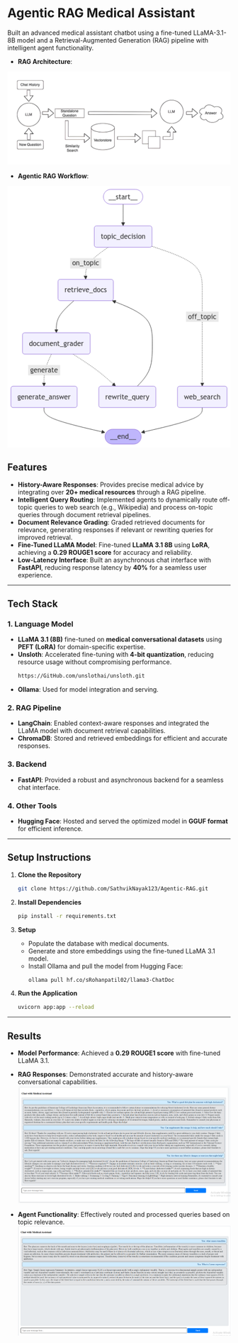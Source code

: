 # Agentic RAG Medical Assistant

Built an advanced medical assistant chatbot using a fine-tuned LLaMA-3.1-8B model and a Retrieval-Augmented Generation (RAG) pipeline with intelligent agent functionality.

- **RAG Architecture**:
  
![pic1](docs/1_lBVfMJ__9NjgKYiKI6mp4A.png)

- **Agentic RAG Workflow**:

![pic2](docs/graph.png)

## Features

- **History-Aware Responses**: Provides precise medical advice by integrating over **20+ medical resources** through a RAG pipeline.
- **Intelligent Query Routing**: Implemented agents to dynamically route off-topic queries to web search (e.g., Wikipedia) and process on-topic queries through document retrieval pipelines.
- **Document Relevance Grading**: Graded retrieved documents for relevance, generating responses if relevant or rewriting queries for improved retrieval.
- **Fine-Tuned LLaMA Model**: Fine-tuned **LLaMA 3.1 8B** using **LoRA**, achieving a **0.29 ROUGE1 score** for accuracy and reliability.
- **Low-Latency Interface**: Built an asynchronous chat interface with **FastAPI**, reducing response latency by **40%** for a seamless user experience.

---

## Tech Stack

### 1. Language Model

- **LLaMA 3.1 (8B)** fine-tuned on **medical conversational datasets** using **PEFT (LoRA)** for domain-specific expertise.
- **Unsloth**: Accelerated fine-tuning with **4-bit quantization**, reducing resource usage without compromising performance.
  ```bash
  https://GitHub.com/unslothai/unsloth.git
  ```
- **Ollama**: Used for model integration and serving.

### 2. RAG Pipeline

- **LangChain**: Enabled context-aware responses and integrated the LLaMA model with document retrieval capabilities.
- **ChromaDB**: Stored and retrieved embeddings for efficient and accurate responses.

### 3. Backend

- **FastAPI**: Provided a robust and asynchronous backend for a seamless chat interface.

### 4. Other Tools

- **Hugging Face**: Hosted and served the optimized model in **GGUF format** for efficient inference.

---

## Setup Instructions

1. **Clone the Repository**

   ```bash
   git clone https://github.com/SathvikNayak123/Agentic-RAG.git
   ```

2. **Install Dependencies**

   ```bash
   pip install -r requirements.txt
   ```

3. **Setup**

   - Populate the database with medical documents.
   - Generate and store embeddings using the fine-tuned LLaMA 3.1 model.
   - Install Ollama and pull the model from Hugging Face:
     ```bash
     ollama pull hf.co/sRohanpatil02/llama3-ChatDoc
     ```

4. **Run the Application**

   ```bash
   uvicorn app:app --reload
   ```

---

## Results

- **Model Performance**: Achieved a **0.29 ROUGE1 score** with fine-tuned LLaMA 3.1.

- **RAG Responses**: Demonstrated accurate and history-aware conversational capabilities.
![pic3](docs/Screenshot%202024-12-16%20160214.png)

- **Agent Functionality**: Effectively routed and processed queries based on topic relevance.
![pic4](docs/Screenshot%202025-01-09%20222456.png)
